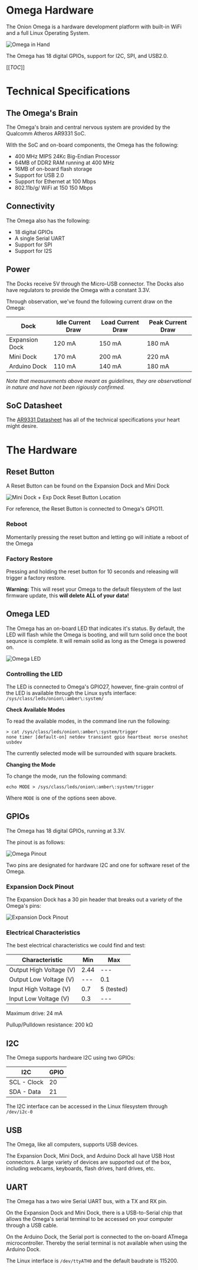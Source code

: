 # Omega Hardware 

The Onion Omega is a hardware development platform with built-in WiFi and a full Linux Operating System.

![Omega in Hand](http://i.imgur.com/PX5vCMz.jpg)

The Omega has 18 digital GPIOs, support for I2C, SPI, and USB2.0.

[[_TOC_]]

[//]: # (Tech Specs)

# Technical Specifications


[//]: # (Tech Specs: SoC)

## The Omega's Brain

The Omega's brain and central nervous system are provided by the Qualcomm Atheros AR9331 SoC.

With the SoC and on-board components, the Omega has the following:
* 400 MHz MIPS 24Kc Big-Endian Processor 
* 64MB of DDR2 RAM running at 400 MHz
* 16MB of on-board flash storage
* Support for USB 2.0
* Support for Ethernet at 100 Mbps
* 802.11b/g/ WiFi at 150 150 Mbps

[//]: # (Tech Specs: Connectivity)

## Connectivity

The Omega also has the following:
* 18 digital GPIOs
* A single Serial UART
* Support for SPI
* Support for I2S


[//]: # (Tech Specs: Power)

## Power 

The Docks receive 5V through the Micro-USB connector. The Docks also have regulators to provide the Omega with a constant 3.3V.

Through observation, we've found the following current draw on the Omega:

| Dock           | Idle Current Draw | Load Current Draw | Peak Current Draw |
|----------------|-------------------|-------------------|-------------------|
| Expansion Dock | 120 mA            | 150 mA            | 180 mA            |
| Mini Dock      | 170 mA            | 200 mA            | 220 mA            |
| Arduino Dock   | 110 mA            | 140 mA            | 180 mA            |

*Note that measurements above meant as guidelines, they are observational in nature and have not been rigiously confirmed.*


[//]: # (Tech Specs: Datasheet)

## SoC Datasheet

The [AR9331 Datasheet](ar9331_datasheet.pdf) has all of the technical specifications your heart might desire.



[//]: # (Hardware)

# The Hardware




[//]: # (Hardware: Reset Button)

## Reset Button

A Reset Button can be found on the Expansion Dock and Mini Dock

![Mini Dock + Exp Dock Reset Button Location](http://i.imgur.com/5ZN4y2d.png)

For reference, the Reset Button is connected to Omega's GPIO11.


### Reboot

Momentarily pressing the reset button and letting go will initiate a reboot of the Omega

### Factory Restore

Pressing and holding the reset button for 10 seconds and releasing will trigger a factory restore.

**Warning:** This will reset your Omega to the default filesystem of the last firmware update, this **will delete ALL of your data!**


[//]: # (Hardware: Omega LED)

## Omega LED

The Omega has an on-board LED that indicates it's status. By default, the LED will flash while the Omega is booting, and will turn solid once the boot sequnce is complete. It will remain solid as long as the Omega is powered on.

![Omega LED](http://i.imgur.com/FulDB6z.jpg)


### Controlling the LED

The LED is connected to Omega's GPIO27, however, fine-grain control of the LED is available through the Linux sysfs interface: `/sys/class/leds/onion\:amber\:system/`


**Check Available Modes**

To read the available modes, in the command line run the following:
```
> cat /sys/class/leds/onion\:amber\:system/trigger
none timer [default-on] netdev transient gpio heartbeat morse oneshot usbdev
```

The currently selected mode will be surrounded with square brackets.

**Changing the Mode**

To change the mode, run the following command:
```
echo MODE > /sys/class/leds/onion\:amber\:system/trigger
```

Where `MODE` is one of the options seen above.



[//]: # (Hardware: GPIOs)

## GPIOs

The Omega has 18 digital GPIOs, running at 3.3V.

The pinout is as follows:

![Omega Pinout](http://i.imgur.com/Oug8I8H.png)

Two pins are designated for hardware I2C and one for software reset of the Omega.


### Expansion Dock Pinout

The Expansion Dock has a 30 pin header that breaks out a variety of the Omega's pins:

![Expansion Dock Pinout](http://i.imgur.com/3QPA9Ik.jpg)


### Electrical Characteristics

The best electrical characteristics we could find and test:

| Characteristic          | Min  | Max        |
|-------------------------|------|------------|
| Output High Voltage (V) | 2.44 | ---        |
| Output Low Voltage (V)  | ---  | 0.1        |
| Input High Voltage (V)  | 0.7  | 5 (tested) |
| Input Low Voltage (V)   | 0.3  | ---        |

Maximum drive: 24 mA

Pullup/Pulldown resistance: 200 kΩ



[//]: # (Hardware: I2C)

## I2C

The Omega supports hardware I2C using two GPIOs:

| I2C         | GPIO |
|-------------|------|
| SCL - Clock | 20   |
| SDA - Data  | 21   |

The I2C interface can be accessed in the Linux filesystem through `/dev/i2c-0`


[//]: # (Hardware: USB)

## USB

The Omega, like all computers, supports USB devices.

The Expansion Dock, Mini Dock, and Arduino Dock all have USB Host connectors. A large variety of devices are supported out of the box, including webcams, keyboards, flash drives, hard drives, etc.


[//]: # (Hardware: UART)

## UART

The Omega has a two wire Serial UART bus, with a TX and RX pin. 

On the Expansion Dock and Mini Dock, there is a USB-to-Serial chip that allows the Omega's serial terminal to be accessed on your computer through a USB cable.

On the Arduino Dock, the Serial port is connected to the on-board ATmega microcontroller. Thereby the serial terminal is not available when using the Arduino Dock.

The Linux interface is `/dev/ttyATH0` and the default baudrate is 115200.



